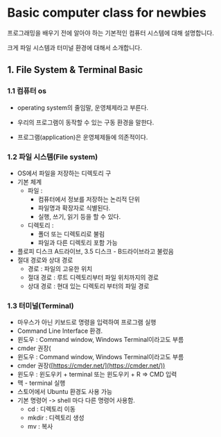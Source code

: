 # Basic computer class for newbies

프로그래밍을 배우기 전에 알아야 하는 기본적인 컴퓨터 시스템에 대해 설명합니다.

크게 파일 시스템과 터미널 환경에 대해서 소개합니다. 

## 1. File System & Terminal Basic

### 1.1 컴퓨터 os

- operating system의 줄임말, 운영체제라고 부른다.
- 우리의 프로그램이 동작할 수 있는 구동 환경을 말한다.

- 프로그램(application)은 운영체제들에 의존적이다.


### 1.2 파일 시스템(File system)

- OS에서 파일을 저장하는 디렉토리 구
- 기본 체계
  - 파일 :
    - 컴퓨터에서 정보를 저장하는 논리적 단위
    - 파일명과 확장자로 식별된다.
    - 실행, 쓰기, 읽기 등을 할 수 있다.
  - 디렉토리 :
    - 폴더 또는 디렉토리로 불림
    - 파일과 다른 디렉토리 포함 가능
- 플로피 디스크 A드라이브, 3.5 디스크 - B드라이브라고 불렀음
- 절대 경로와 상대 경로
  - 경로 : 파일의 고유한 위치
  - 절대 경로 : 루트 디렉토리부터 파일 위치까지의 경로
  - 상대 경로 : 현대 있는 디렉토리 부터의 파일 경로


### 1.3 터미널(Terminal)

- 마우스가 아닌 키보드로 명령을 입력하여 프로그램 실행
- Command Line Interface 환경.
- 윈도우 : Command window, Windows Terminal이라고도 부름
- cmder 권장(
- 윈도우 : Command window, Windows Terminal이라고도 부름
- cmder 권장([https://cmder.net/](https://cmder.net/))
- 윈도우 : 윈도우키 + terminal 또는 윈도우키 + R => CMD 입력
- 맥 - terminal 실행
- 스토어에서 Ubuntu 환경도 사용 가능
- 기본 명령어 -> shell 마다 다른 명령어 사용함.
  - cd : 디렉토리 이동
  - mkdir : 디렉토리 생성
  - mv : 복사

